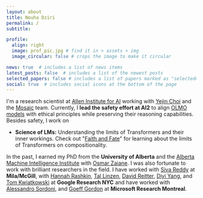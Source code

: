 ```yaml
---
layout: about
title: Nouha Dziri
permalink: /
subtitle: 

profile:
  align: right
  image: prof_pic.jpg # find it in > assets > img
  image_circular: false # crops the image to make it circular

news: true  # includes a list of news items
latest_posts: false  # includes a list of the newest posts
selected_papers: false # includes a list of papers marked as "selected={true}"
social: true  # includes social icons at the bottom of the page
---
```


I'm a research scientist at [Allen Institute for AI](https://allenai.org/) working with [Yejin Choi](https://homes.cs.washington.edu/~yejin/) and the [Mosaic](https://mosaic.allenai.org/) team.
Currently, I **lead the safety effort at AI2** to align [OLMO models](https://allenai.org/olmo) with ethical principles while preserving their reasoning capabilities. Besides safety, I work on 

- **Science of LMs:** Understanding the limits of Transformers and their inner workings. Check out "[Faith and Fate](https://arxiv.org/pdf/2305.18654)" for learning about the limits of Transformers on compositionality.


In the past, I earned my PhD from the **University of Alberta** and the [Alberta Machine Intelligence Institute](https://www.amii.ca/) with [Osmar Zaiane](https://webdocs.cs.ualberta.ca/~zaiane/).
I was also fortunate to work with brilliant researchers in the field.
I have worked with <a href="https://sivareddy.in/">Siva Reddy</a> at **Mila/McGill**, 
with <a href="https://hrashkin.github.io/index.html">Hannah Rashkin</a>, 
<a href="https://tallinzen.net/research/">Tal Linzen</a>,
<a href="http://www.david-reitter.com/">David Reitter</a>,
<a href="https://cs.stanford.edu/~diyiy/">Diyi Yang</a>, and 
<a href="https://research.google/people/105075/">Tom Kwiatkowski</a> at **Google Research NYC** 
and have worked with <a href="https://www.microsoft.com/en-us/research/people/alsordon/">Alessandro Sordoni</a>, and 
[Goeff Gordon](https://www.cs.cmu.edu/~ggordon/) at **Microsoft Research Montreal**.

[//]: # (Link to your social media connections, too. This theme is set up to use [Font Awesome icons]&#40;http://fortawesome.github.io/Font-Awesome/&#41; and [Academicons]&#40;https://jpswalsh.github.io/academicons/&#41;, like the ones below. Add your Facebook, Twitter, LinkedIn, Google Scholar, or just disable all of them.)
